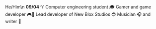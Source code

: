 He/Him\n
**09/04** ♈
Computer engineering student 🎓
Gamer and game developer 🎮🔧
Lead developer of New Blox Studios 😎
Musician 🎧 and writer 📖
